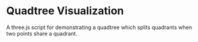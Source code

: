 # Quadtree Visualization

A three.js script for demonstrating a quadtree which splits quadrants when two points share a quadrant.
